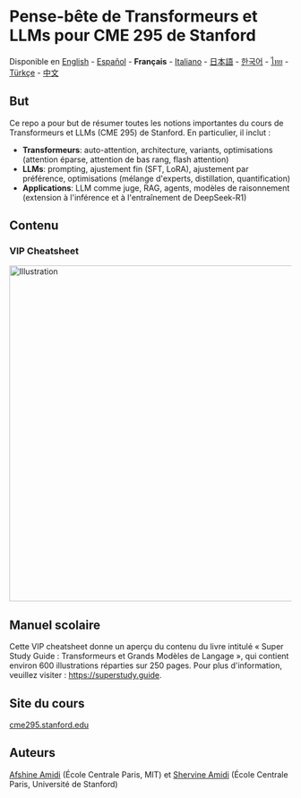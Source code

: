 # Pense-bête de Transformeurs et LLMs pour CME 295 de Stanford
Disponible en [English](https://github.com/afshinea/stanford-cme-295-transformers-large-language-models/tree/main/en) - [Español](https://github.com/afshinea/stanford-cme-295-transformers-large-language-models/tree/main/es) - **Français** - [Italiano](https://github.com/afshinea/stanford-cme-295-transformers-large-language-models/tree/main/it) - [日本語](https://github.com/afshinea/stanford-cme-295-transformers-large-language-models/tree/main/ja) - [한국어](https://github.com/afshinea/stanford-cme-295-transformers-large-language-models/tree/main/ko) - [ไทย](https://github.com/afshinea/stanford-cme-295-transformers-large-language-models/tree/main/th) - [Türkçe](https://github.com/afshinea/stanford-cme-295-transformers-large-language-models/tree/main/tr) - [中文](https://github.com/afshinea/stanford-cme-295-transformers-large-language-models/tree/main/zh)

## But
Ce repo a pour but de résumer toutes les notions importantes du cours de Transformeurs et LLMs (CME 295) de Stanford. En particulier, il inclut :
- **Transformeurs**: auto-attention, architecture, variants, optimisations (attention éparse, attention de bas rang, flash attention)
- **LLMs**: prompting, ajustement fin (SFT, LoRA), ajustement par préférence, optimisations (mélange d'experts, distillation, quantification)
- **Applications**: LLM comme juge, RAG, agents, modèles de raisonnement (extension à l'inférence et à l'entraînement de DeepSeek-R1)

## Contenu
### VIP Cheatsheet
<a href="https://github.com/afshinea/stanford-cme-295-transformers-large-language-models/blob/main/fr/cheatsheet-transformers-large-language-models.pdf"><img src="https://cme295.stanford.edu/cheatsheet-fr.png" alt="Illustration" width="600px"/></a>

## Manuel scolaire
Cette VIP cheatsheet donne un aperçu du contenu du livre intitulé « Super Study Guide : Transformeurs et Grands Modèles de Langage », qui contient environ 600 illustrations réparties sur 250 pages. Pour plus d'information, veuillez visiter : https://superstudy.guide.

## Site du cours
[cme295.stanford.edu](https://cme295.stanford.edu/)

## Auteurs
[Afshine Amidi](https://www.linkedin.com/in/afshineamidi/) (École Centrale Paris, MIT) et [Shervine Amidi](https://www.linkedin.com/in/shervineamidi/) (École Centrale Paris, Université de Stanford)

